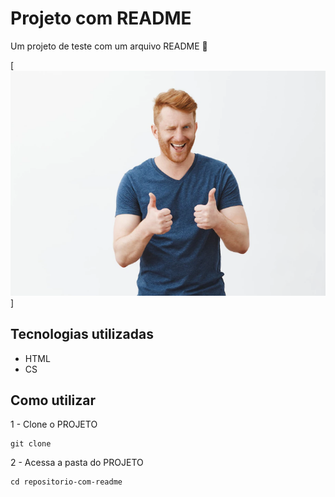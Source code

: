 # Projeto com README
Um projeto de teste com um arquivo README 🚀

[<img src="./joinha.png" alt="um cara fazendo o joinha">]

## Tecnologias utilizadas
- HTML
- CS

## Como utilizar
1 - Clone o PROJETO
```
git clone
```
2 - Acessa a pasta do PROJETO
```
cd repositorio-com-readme
```